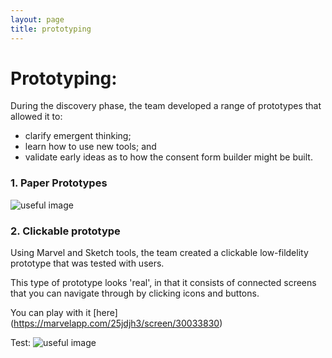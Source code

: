 ```yaml
---
layout: page
title: prototyping
---
```


# Prototyping:
During the discovery phase, the team developed a range of prototypes that allowed it to:

* clarify emergent thinking;
* learn how to use new tools; and
* validate early ideas as to how the consent form builder might be built. 


### 1. Paper Prototypes
![useful image](https://github.com/barnardos/discovery/assets/images/paperprototype.png)

### 2. Clickable prototype
Using Marvel and Sketch tools, the team created a clickable low-fildelity prototype that was tested with users.

This type of prototype looks 'real', in that it consists of connected screens that you can navigate through by clicking icons and buttons.

You can play with it [here] (https://marvelapp.com/25jdjh3/screen/30033830)


Test: ![useful image](https://github.com/barnardos/discovery/assets/images/barnardos-logo.png)
